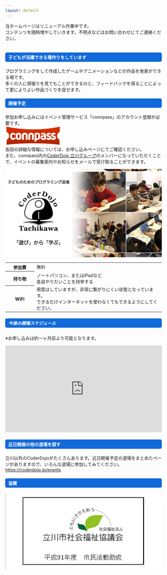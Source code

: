 ```yaml
---
layout: default
---
```


<div class="container">
    <div class="row">
        <div class="col-md-12 mb-2">
            当ホームページはリニューアル作業中です。<br/>
            コンテンツを随時増やしていきます。不明点などはお問い合わせにてご連絡ください。<br/>
            <br/>
            <h4 style="background-color:#1169da; border-radius: 5px; color:#FFFFFF; padding:5px 0px 5px 10px;">
                子どもが活躍できる場作りをしています
            </h4>
            <p>
                プログラミングをして作成したゲームやアニメーションなどの作品を発表ができる場です。<br/>
                多くの人に頑張りを見てもことができるのと、フィードバックを得ることによって更によりよい作品づくりを促せます。<br/>
            </p>
            <h4 style="background-color:#1169da; border-radius: 5px; color:#FFFFFF; padding:5px 0px 5px 10px;">
                開催予定
            </h4>
            <p>
                参加お申し込みにはイベント管理サービス「connpass」のアカウント登録が必要です。<br/>
                <a href="https://connpass.com/"><img src="/assets/images/connpass_logo_1.png" style="max-width: 180px;"></a><br/>
                各回の詳細な情報については、お申し込みページにてご確認ください。<br/>
                また、connpass内の<a href="https://coderdojo-tachikawa.connpass.com/">CoderDojo 立川グループ</a>のメンバーになっていただくことで、イベントの募集案内やお知らせをメールで受け取ることができます。
            </p>
        </div>
     </div>
     <div class="row">
        <div class="col-md-6 mb-2" style="margin-bottom: 10px;">
            <div class="card">
              <div class="card-body">
                    <a href="https://coderdojo-tachikawa.connpass.com/"><img src="/assets/images/event_theme.png" class="img-fluid mb-4"></a>
                <table class="table">
                  <tbody>
                    <tr>
                        <th scope="row" style="width: 80px;">参加費</th>
                        <td>無料</td>
                    </tr>
                    <tr>
                        <th scope="row">持ち物</th>
                        <td>ノートパソコン、またはiPadなど<br/>各自やりたいことを持参する</td>
                    </tr>
                    <tr>
                        <th scope="row">WiFi</th>
                        <td>用意はしていますが、非常に繋がりにくい状態となっています。<br/>できるだけインターネットを使わなくてもできるようにしてください。</td>
                    </tr>
                  </tbody>
                </table>
              </div>
            </div>
        </div>
        <div class="col-md-6 mb-2" id="to-table">
            <div class="card" id="first-card" style="display:none;">
                <div class="card-body">
                <h5 class="card-title" style="text-align:center; background-color:#FFAAAA; border-radius: 5px; padding:10px 0px 0px 10px;"><label id="to_eventTitle"></label></h5>
                <!-- イベント開催日 -->
                <table class="table">
                    <tbody>
                    <tr>
                        <th scope="row">日程</th>
                        <td><label id="to_eventYear"></label><label id="to_eventDate"></label></td>
                    </tr>
                    <tr>
                        <th scope="row">時間</th>
                        <td><label id="to_eventStime"></label>〜<label id="to_eventEtime"></label></td>
                    </tr>
                    <tr>
                        <th scope="row">会場</th>
                        <td><label id="to_eventPlace"></label></td>
                    </tr>
                    <tr>
                        <th scope="row">申込状況</th>
                        <td>
                        <label id="to_eventAccepted"></label>／<span id="to_eventLimit"></span>人
                        <br/>
                        キャンセル待ち：<label id="to_eventWaiting"></label>人
                        </td>
                    </tr>
                    <tr>
                        <td colspan="2" style="text-align:center;">
                        <!-- 申し込みボタン -->
                        <button type="button" class="btn btn-primary"  id="to_eventLink"><label id="to_enterBtn"></label></button>
                        </td>
                    </tr>
                    </tbody>
                </table>
                </div>
            </div>
        </div>
        <div class="col-md-6 mb-2" id="nx-table">
            <div class="card" id="second-card" style="display:none;">
                <div class="card-body">
                    <h5 class="card-title" style="text-align:center; background-color:#FFFF77; border-radius: 5px; padding:10px 0px 0px 10px;"><label id="nx_eventTitle"></label></h5>
                    <!-- イベント開催日 -->
                    <table class="table">
                        <tbody>
                        <tr>
                            <th scope="row">日程</th>
                            <td><label id="nx_eventYear"></label><label id="nx_eventDate"></label></td>
                        </tr>
                        <tr>
                            <th scope="row">時間</th>
                            <td><label id="nx_eventStime"></label>〜<label id="nx_eventEtime"></label></td>
                        </tr>
                        <tr>
                            <th scope="row">会場</th>
                            <td><label id="nx_eventPlace"></label></td>
                        </tr>
                        <tr>
                            <th scope="row">申込状況</th>
                            <td>
                            <label id="nx_eventAccepted"></label>／<span id="nx_eventLimit"></span>人
                            <br/>
                            キャンセル待ち：<label id="nx_eventWaiting"></label>人
                            </td>
                        </tr>
                        <tr>
                            <td colspan="2" style="text-align:center;">
                            <!-- 申し込みボタン -->
                            <button type="button" class="btn btn-primary"  id="nx_eventLink"><label id="nx_enterBtn"></label></button>
                            </td>
                        </tr>
                        </tbody>
                    </table>
                </div>
            </div>
        </div>
        <div class="col-md-6 mb-2">
            <div class="card" id="second-card">
                <div class="card-body">
                    <h5 class="card-title" style="background-color:#1169da; border-radius: 5px; color:#FFFFFF; padding:5px 0px 5px 10px;">
                        今後の開催スケジュール
                    </h5>
                    <p class="pb-2">
                        ※お申し込みは約一ヶ月前より可能となります。<br/>
                    </p>
                    <iframe src="https://calendar.google.com/calendar/embed?title=CoderDojo%20%E7%AB%8B%E5%B7%9D%20%E3%82%B9%E3%82%B1%E3%82%B8%E3%83%A5%E3%83%BC%E3%83%AB&amp;mode=AGENDA&amp;height=600&amp;wkst=1&amp;hl=ja&amp;bgcolor=%23ffffff&amp;src=coderdojo.tachikawa%40gmail.com&amp;color=%2328754E&amp;ctz=Asia%2FTokyo" style="border-width:0;" width="100%" height="280" frameborder="0" scrolling="no"></iframe>
                </div>
            </div>
        </div>
    </div>
    <div class="row">
        <div class="col-md-12">
            <h4 style="background-color:#1169da; border-radius: 5px; color:#FFFFFF; padding:5px 0px 5px 10px;">
                近日開催の他の道場を探す
            </h4>
            <p>
                立川以外のCoderDojoがたくさんあります。近日開催予定の道場をまとめたページがありますので、いろんな道場に参加してみてください。<br/>
                <a href="https://coderdojo.jp/events">https://coderdojo.jp/events</a>
            </p>
        </div>
    </div>
    <div class="row">
        <div class="col-md-12">
            <h4 style="background-color:#1169da; border-radius: 5px; color:#FFFFFF; padding:5px 0px 5px 10px;">
                協賛
            </h4>
            <p>
                <a href="http://www.tachikawa-shakyo.jp/coder-tachikawa/"><img src="/assets/images/josei.jpg"/></a>
            </p>
        </div>
    </div>
</div>
